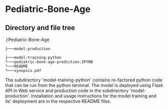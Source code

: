 # Pediatric-Bone-Age

## Directory and file tree
├Pediatric-Bone-Age

	├───model-production

	├───model-training-python
	└───pediatric-bone-age-prediction.IPYNB
	└───README
	└───synopsis.pdf

The subdirectory 'model-training-python' contains re-factored python code that can be run from the python terminal. The model is deployed using Flask API in Web service and production code in the subdirectory 'model-production'. Installation and usage instructions for the model training and its' deployment are in the respective README files.